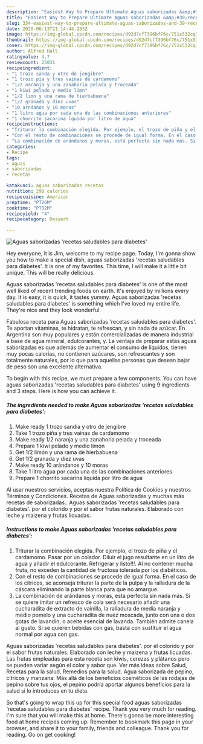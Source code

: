 ```yaml
---
description: "Easiest Way to Prepare Ultimate Aguas saborizadas &amp;#39;recetas saludables para diabetes&amp;#39;"
title: "Easiest Way to Prepare Ultimate Aguas saborizadas &amp;#39;recetas saludables para diabetes&amp;#39;"
slug: 334-easiest-way-to-prepare-ultimate-aguas-saborizadas-and-39-recetas-saludables-para-diabetes-and-39
date: 2020-06-13T21:14:44.283Z
image: https://img-global.cpcdn.com/recipes/d92d7cf7396bf76c/751x532cq70/aguas-saborizadas-recetas-saludables-para-diabetes-foto-principal.jpg
thumbnail: https://img-global.cpcdn.com/recipes/d92d7cf7396bf76c/751x532cq70/aguas-saborizadas-recetas-saludables-para-diabetes-foto-principal.jpg
cover: https://img-global.cpcdn.com/recipes/d92d7cf7396bf76c/751x532cq70/aguas-saborizadas-recetas-saludables-para-diabetes-foto-principal.jpg
author: Alfred Hall
ratingvalue: 4.7
reviewcount: 25031
recipeingredient:
- "1 trozo sanda y otro de jengibre"
- "1 trozo pia y tres vainas de cardamomo"
- "1/2 naranja y una zanahoria pelada y troceada"
- "1 kiwi pelado y medio limn"
- "1/2 limn y una rama de hierbabuena"
- "1/2 granada y diez uvas"
- "10 arndanos y 10 moras"
- "1 litro agua por cada una de las combinaciones anteriores"
- "1 chorrito sacarina lquida por litro de agua"
recipeinstructions:
- "Triturar la combinación elegida. Por ejemplo, el trozo de piña y el cardamomo. Pasar por un colador. Diluir el jugo resultante en un litro de agua y añadir el edulcorante. Refrigerar y listo!!!. Al no contener mucha fruta, no exceden la cantidad de fructosa tolerada por los diabéticos."
- "Con el resto de combinaciones se procede de igual forma. En el caso de los cítricos, se aconseja triturar la parte de la pulpa y la ralladura de la cáscara eliminando la parte blanca para que no amargue."
- "La combinación de arándanos y moras, está perfecta sin nada más. Si se quiere imitar un refresco de cola será necesario añadir una cucharadita de extracto de vainilla, la ralladura de media naranja y medio pomelo y una cucharadita de nuez moscada, junto con una o dos gotas de lavandin, o aceite esencial de lavanda. También admite canela al gusto. Si se quieren bebidas con gas, basta con sustituir el agua normal por agua con gas."
categories:
- Recipe
tags:
- aguas
- saborizadas
- recetas

katakunci: aguas saborizadas recetas 
nutrition: 298 calories
recipecuisine: American
preptime: "PT26M"
cooktime: "PT32M"
recipeyield: "4"
recipecategory: Dessert

---
```



![Aguas saborizadas &#39;recetas saludables para diabetes&#39;](https://img-global.cpcdn.com/recipes/d92d7cf7396bf76c/751x532cq70/aguas-saborizadas-recetas-saludables-para-diabetes-foto-principal.jpg)

Hey everyone, it is Jim, welcome to my recipe page. Today, I'm gonna show you how to make a special dish, aguas saborizadas &#39;recetas saludables para diabetes&#39;. It is one of my favorites. This time, I will make it a little bit unique. This will be really delicious.

Aguas saborizadas &#39;recetas saludables para diabetes&#39; is one of the most well liked of recent trending foods on earth. It's enjoyed by millions every day. It is easy, it is quick, it tastes yummy. Aguas saborizadas &#39;recetas saludables para diabetes&#39; is something which I've loved my entire life. They're nice and they look wonderful.

Fabulosa receta para Aguas saborizadas &#39;recetas saludables para diabetes&#39;. Te aportan vitaminas, te hidratan, te refrescan, y sin nada de azúcar. En Argentina son muy populares y están comercializadas de manera industrial a base de agua mineral, edulcorantes, y. La ventaja de preparar estas aguas saborizadas es que además de aumentar el consumo de líquidos, tienen muy pocas calorías, no contienen azúcares, son refrescantes y son totalmente naturales, por lo que para aquellas personas que desean bajar de peso son una excelente alternativa.


To begin with this recipe, we must prepare a few components. You can have aguas saborizadas &#39;recetas saludables para diabetes&#39; using 9 ingredients and 3 steps. Here is how you can achieve it.

<!--inarticleads1-->

##### The ingredients needed to make Aguas saborizadas &#39;recetas saludables para diabetes&#39;:

1. Make ready 1 trozo sandía y otro de jengibre
1. Take 1 trozo piña y tres vainas de cardamomo
1. Make ready 1/2 naranja y una zanahoria pelada y troceada
1. Prepare 1 kiwi pelado y medio limón
1. Get 1/2 limón y una rama de hierbabuena
1. Get 1/2 granada y diez uvas
1. Make ready 10 arándanos y 10 moras
1. Take 1 litro agua por cada una de las combinaciones anteriores
1. Prepare 1 chorrito sacarina líquida por litro de agua


Al usar nuestros servicios, aceptas nuestra Política de Cookies y nuestros Términos y Condiciones. Recetas de Aguas saborizadas y muchas más recetas de saborizadas.. Aguas saborizadas &#39;recetas saludables para diabetes&#39;. por el colorido y por el sabor frutas naturales. Elaborado con leche y maizena y frutas licuadas. 

<!--inarticleads2-->

##### Instructions to make Aguas saborizadas &#39;recetas saludables para diabetes&#39;:

1. Triturar la combinación elegida. Por ejemplo, el trozo de piña y el cardamomo. Pasar por un colador. Diluir el jugo resultante en un litro de agua y añadir el edulcorante. Refrigerar y listo!!!. Al no contener mucha fruta, no exceden la cantidad de fructosa tolerada por los diabéticos.
1. Con el resto de combinaciones se procede de igual forma. En el caso de los cítricos, se aconseja triturar la parte de la pulpa y la ralladura de la cáscara eliminando la parte blanca para que no amargue.
1. La combinación de arándanos y moras, está perfecta sin nada más. Si se quiere imitar un refresco de cola será necesario añadir una cucharadita de extracto de vainilla, la ralladura de media naranja y medio pomelo y una cucharadita de nuez moscada, junto con una o dos gotas de lavandin, o aceite esencial de lavanda. También admite canela al gusto. Si se quieren bebidas con gas, basta con sustituir el agua normal por agua con gas.


Aguas saborizadas &#39;recetas saludables para diabetes&#39;. por el colorido y por el sabor frutas naturales. Elaborado con leche y maizena y frutas licuadas. Las frutas empleadas para esta receta son kiwis, cerezas y plátanos pero se pueden variar según el color y sabor que. Ver más ideas sobre Salud, Recetas para la salud, Remedios para la salud. Agua saborizada de pepino, cítricos y manzana: Más allá de los beneficios cosméticos de las rodajas de pepino sobre tus ojos, el pepino podría aportar algunos beneficios para la salud si lo introduces en tu dieta. 

So that's going to wrap this up for this special food aguas saborizadas &#39;recetas saludables para diabetes&#39; recipe. Thank you very much for reading. I'm sure that you will make this at home. There's gonna be more interesting food at home recipes coming up. Remember to bookmark this page in your browser, and share it to your family, friends and colleague. Thank you for reading. Go on get cooking!
